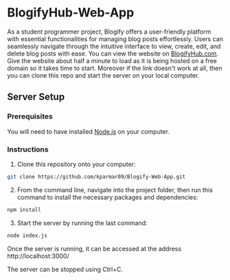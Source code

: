 # BlogifyHub-Web-App
 As a student programmer project, Blogify offers a user-friendly platform with essential functionalities for managing blog posts effortlessly. Users can seamlessly navigate through the intuitive interface to view, create, edit, and delete blog posts with ease. 
You can view the website on [BlogifyHub.com](). Give the website about half a minute to load as it is being hosted on a free domain so it takes time to start. Moreover if the link doesn't work at all, then you can clone this repo and start the server on your local computer.

## Server Setup
### Prerequisites
You will need to have installed [Node.js](https://nodejs.org/en) on your computer.

### Instructions
1. Clone this repository onto your computer:

```sh
git clone https://github.com/kparmar09/Blogify-Web-App.git
```

2. From the command line, navigate into the project folder, then run this command to install the necessary packages and dependencies:

```sh
npm install
```

3. Start the server by running the last command:

```sh
node index.js
```

Once the server is running, it can be accessed at the address http://localhost:3000/

The server can be stopped using Ctrl+C.
